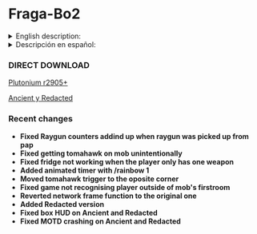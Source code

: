 # Fraga-Bo2
<details>
  <summary>English description:</summary>

## Downloads
### New pluto (Recomended version)
[Plutonium r2905+](https://github.com/Fraagaa/Fraga-Bo2/releases/download/FragaV14/Fraga.Ancient.y.Redacted.rar)
  - Round splits only work on the newest version on pluto
### Alternative versions
[Ancient and Redacted](https://github.com/Fraagaa/Fraga-Bo2/releases/download/FragaV14/Fraga.Ancient.y.Redacted.rar)


- These versions have some limitations such as 
  - Doesnt have graphic changes nor night mode
  - Wunderfizz is not fixed to gen 4
  - Perk rng can not be manipulated (except pap and jug location on nuketown)
  - Templars can not be manipulated
## Game Changes

- Backspeed fixed
- Zombie health fix
- Animated Skyboxes
- Night mode
- Player shadows

## HUD CHANGES

    Game timer
    Round timer
    Trap timer
    Box hits counter
    SPH meter (default start at 30)
    HUD color and position can be changed
    Round Splits

## MAP CHANGES

Tranzit

    Bank full for all players
    All perman perks are given on spawn to all players
    MP5 upgraded on weapon locker for all players
    Bus location with /bus 1 (r3705+)
    
Survival Maps

    Raygun & Raygun MK2 average trackers

Town

    You can chose box location with /box
    1 for doubletap
    2 for quick revive

Nuketown

    With /perkrng 0 you can automatically restart untill
    PAP and jug are in the green house
    and the perk order will be QR -> JUG -> PAP -> SPEED -> DT
    on solo and JUG -> PAP -> SPEED -> DT -> QR on coop
    
Die Rise

    Bank full for all players
    All perman perks are given on spawn to all players
    AN94 upgraded on the weapon locker for all players
    Leapers tracker
    Springpads counter
    
Mob of the Dead

    Trap timer
    Box can be set with /box (1 for cafeteria / 2 for office)
    Key always spawns with the box
    Last Brutus Round counter
    
Buried

    Bank full for all players
    All perman perks are given on spawn to all players
    AN94 upgraded on the weapon locker for all players
    Animated pap camo
    Tramplesteam, turbine and resonator counters

Origins

    Box can be set with /box (1 for gen2 / 2 for gen3)
    Wunderfizz set to gen 4
    Animated pap camo
    Panzer tracker
    Templars tracker
    Tank tracker

## Splits **(r3705+)**

Round 5: Rounds 1,2,3,4,5

Round 30: Rounds 5, 10, 15, 20, 25, 30

Round 50: Rounds 10, 20, 30, 40, 50

Round 70: Rounds 10, 20, 30, 40, 50, 60, 70

Round 100: Rounds 30, 50, 70, 80, 90, 100

Round 150: Rounds 50, 70, 100, 125, 130, 140, 150

Round 200: Rounds 50, 70, 100, 150, 175, 200

SR **RoundNumeber** (you need to do a fast_restart):
Example: SR 30

## DVars

character [0, 5]

    0 = Random
    1 = Misty, Richtophen, Arlington
    2 = Russman, Dempsei, Finn
    3 = Marlton, Nikolai, Sal
    4 = Stuthlinger, Takeo, Billy
    5 = Ghost (only on mob)

firstbox [0, 1]

    Disables RNG from

sph [0, 255]

     What round sph starts showing, default is 30
    
timer [0, 4]

    0 = Off
    1 = Top right of the screen
    2 = Top left of the screen
    3 = Left side of the screen
    4 = Next to ammo counter

traptimer [0, 1]

    Enables trap timer, default is disabled

SR

    5 30 50 70 100 150 200

FragaDebug

    Gives every player 69420 points and allowes cheats

score

    Changes the amount of points given when debug mode is on

perkRNG [0, 1]

    Vulture will be the last perk awarded by the whitches
    Perk order will be QR -> JUG -> PAP -> SPEED -> DT on nuketown
    Perk order will be JUG -> DT -> SPEED -> MULE -> STAM -> QR -> PHD -> CHERRY
    Auto restarts on nuketown untill PAP and JUG are on the green house

Templars [0, 1]

    Templars will always attack gen4
    Might cause errors if gen4 is not active

</details>

<details>
  <summary>Descripción en español:</summary>

## Descargas
### New pluto (Versión recomendada)
[Plutonium r2905+](https://github.com/Fraagaa/Fraga-Bo2/releases/download/FragaV14/FragaV14.Plutonium.rar)
  - Los timer de ronda solo funcionan en new pluto.
### Versiones alternativas
[Ancient y Redacted](https://github.com/Fraagaa/Fraga-Bo2/releases/download/FragaV14/FragaV14.Ancient.y.Redacted.rar)


- Estas versiones tienen limitaciones como: 
  - No tiene graficos mejorados ni modo noche
  - El wunderfizz no está fijo en el generador 4
  - No se puede manipular el rng de las ventajas (menos el pap y jug en nuketown)
  - Los templarios no se pueden manipular
## Cambios del juego

- Velocidad arreglada
- Vida de los zombies arreglada
- Skybox animada
- Modo noche
- Sombras de jugadores

## Cambios en el HUD

    Timer de lobby
    Timer de ronda
    Timer de trampa
    Contador de tiradas de caja
    Contador SPH (apartir de la ronda 30 por defecto)
    Puedes cambiar el color del HUD
    Splits de rondas

## Cambios en los mapas

Tranzit

    Banco lleno para todos los jugadores
    Todas las perman perks otrogadas a todos los jugadores hasta la ronda 15
    MP5 / M16 en la nevera
    Bus tracker con /bus 1 (r3755+)
    
Survival Maps

    Raygun & Raygun MK2 average trackers

Town

    Puedes elegir la posición del caja con /box
    1 = doubletap
    2 = quick revive

Nuketown

    Con /perkrng 0 puedes reiniciar hasta que 
    el PAP y jug estén en la casa azul
    y el ordend e las perks va a ser QR -> JUG -> PAP -> SPEED -> DT
    en solo, y JUG -> PAP -> SPEED -> DT -> QR en coop
    
Die Rise

    Banco lleno para todos los jugadores
    Todas las perman perks otrogadas a todos los jugadores hasta la ronda 15
    AN94 mejorada en la nevera para todos los jugadores
    Tracker de novas
    Contador de trampolines
    
Mob of the Dead

    Timer de trampa
    Puedes elegir la posición de la caja /box (1 para cafeteria / 2 para la oficina)
    La llave siempre spawnea donde la caja
    Tracker de brutus
    
Buried

    Banco lleno para todos los jugadores
    Todas las perman perks otrogadas a todos los jugadores hasta la ronda 15
    AN94 mejorada en la nevera para todos los jugadores
    Camuflaje animado de pap
    Contador de turbinas, resonadores y trampolines

Origins

    Puedes fijar la caja con /box (1 para gen2 / 2 para gen3)
    Wunderfizz en el generador 4
    Camuflaje aniamdo
    Tracker de panzers
    Tracker de templarios
    Tracker de tanque

## Splits **(r3705+)**

Ronda 5: Rondas 1,2,3,4,5

Ronda 30: Rondas 5, 10, 15, 20, 25, 30

Ronda 50: Rondas 10, 20, 30, 40, 50

Ronda 70: Rondas 10, 20, 30, 40, 50, 60, 70

Ronda 100: Rondas 30, 50, 70, 80, 90, 100

Ronda 150: Rondas 50, 70, 100, 125, 130, 140, 150

Ronda 200: Rondas 50, 70, 100, 150, 175, 200

SR **RoundNumeber** (necesita un fast_restart):
Example: SR 30

## DVars

character [0, 5]

    0 = Aleatorio
    1 = Misty, Richtophen, Arlington
    2 = Russman, Dempsei, Finn
    3 = Marlton, Nikolai, Sal
    4 = Stuthlinger, Takeo, Billy
    5 = Ghost (only on mob)

firstbox [0, 1]

    Quita RNG de la caja

sph [0, 255]

    Selecciona en que ronda empieza a mostrar el sph
    
timer [0, 4]

    0 = Off
    1 = Arriba a la derecha
    2 = Arriba a la izquierda
    3 = En el medio a la izquierda
    4 = Al lado del contador de munición

traptimer [0, 1]

    Activa el timer de trampa, por defecto está desactivado

SR

    5 30 50 70 100 150 200

FragaDebug

    Da a cada jugador 69420 puntos y permite los chetos

score

    Cambia la cantidad de puntos que da el modo debug

perkRNG [0, 1]

    Vulture será la ultima perk que te dan las brujas
    El orden de ventajas en nuketown será QR -> JUG -> PAP -> SPEED -> DT
    El orden de ventajas de la wunderfizz será JUG -> DT -> SPEED -> MULE -> STAM -> QR -> PHD -> CHERRY
    Auto reinicia partida en nuketown hasta que el pap y el jug está en la casa azul

Templars [0, 1]

    Los templarios solo atacan el generador 4
    Puede causar errores si el generador 4 no está activado
</details>

### DIRECT DOWNLOAD

[Plutonium r2905+](https://github.com/Fraagaa/Fraga-Bo2/releases/download/FragaV14/FragaV14.Plutonium.rar)

[Ancient y Redacted](https://github.com/Fraagaa/Fraga-Bo2/releases/download/FragaV14/FragaV14.Ancient.y.Redacted.rar)

### Recent changes
 - **Fixed Raygun counters addind up when raygun was picked up from pap**
 - **Fixed getting tomahawk on mob unintentionally**
 - **Fixed fridge not working when the player only has one weapon**
 - **Added animated timer with /rainbow 1**
 - **Moved tomahawk trigger to the oposite corner**
 - **Fixed game not recognising player outside of mob's firstroom**
 - **Reverted network frame function to the original one**
 - **Added Redacted version**
 - **Fixed box HUD on Ancient and Redacted**
 - **Fixed MOTD crashing on Ancient and Redacted**
